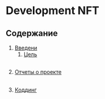 # Development NFT

## Содержание
1. [Введени](https://github.com/oooNAKooo/Test_README)
   1. [Цель](#цель)
##
2. [Отчеты о проекте](https://github.com/oooNAKooo/Test_README/tree/main/documentation)
##
3. [Коддинг](https://github.com/oooNAKooo/Test_README/tree/main/Code)
